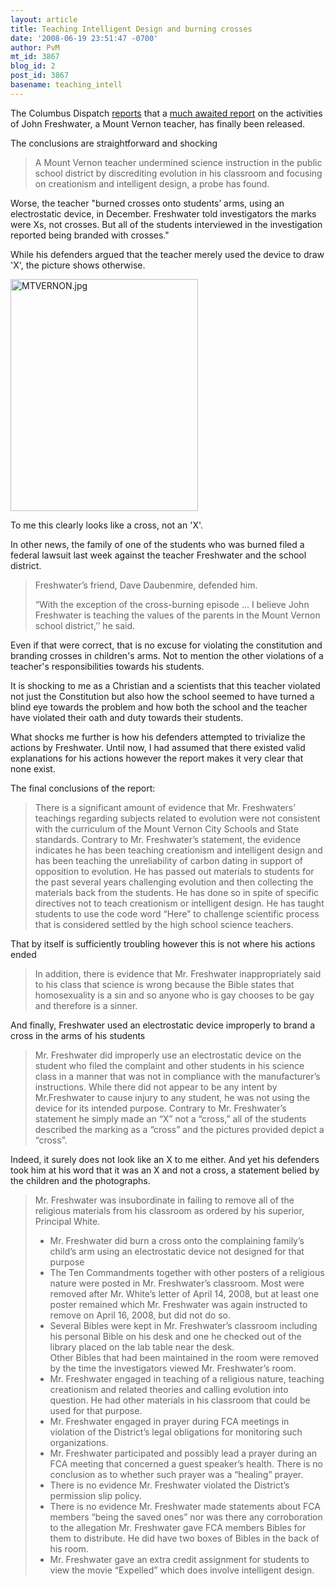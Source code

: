 ```yaml
---
layout: article
title: Teaching Intelligent Design and burning crosses
date: '2008-06-19 23:51:47 -0700'
author: PvM
mt_id: 3867
blog_id: 2
post_id: 3867
basename: teaching_intell
---
```

The Columbus Dispatch [reports](http://www.dispatch.com/live/content/local_news/stories/2008/06/19/mtvernon.html?sid=101) that a [much awaited report](http://www.dispatch.com/wwwexportcontent/sites/dispatch/local_news/stories/2008/06/19/Freshwater.pdf) on the activities of John Freshwater, a Mount Vernon teacher, has finally been released.

The conclusions are straightforward and shocking

> A Mount Vernon teacher undermined science instruction in the public school district by discrediting evolution in his classroom and focusing on creationism and intelligent design, a probe has found. 

Worse, the teacher "burned crosses onto students’ arms, using an electrostatic device, in December. Freshwater told investigators the marks were Xs, not crosses. But all of the students interviewed in the investigation reported being branded with crosses."

While his defenders argued that the teacher merely used the device to draw 'X', the picture shows otherwise.

<img src="http://pandasthumb.org/archives/2008/06/19/MTVERNON.jpg" alt="MTVERNON.jpg" width="300" height="371" class="mt-image-none" />

To me this clearly looks like a cross, not an 'X'.

In other news, the family of one of the students who was burned filed a federal lawsuit last week against the teacher Freshwater and the school district.

> Freshwater’s friend, Dave Daubenmire, defended him.
> 
> “With the exception of the cross-burning episode … I believe John Freshwater is teaching the values of the parents in the Mount Vernon school district,’’ he said.

Even if that were correct, that is no excuse for violating the constitution  and branding crosses in children's arms. Not to mention the other violations of a teacher's responsibilities towards his students.

It is shocking to me as a Christian and a scientists that this teacher violated not just the Constitution but also how the school seemed to have turned a blind eye towards the problem and how both the school and the teacher have violated their oath and duty towards their students.

What shocks me further is how his defenders attempted to trivialize the actions by Freshwater. Until now, I had assumed that there existed valid explanations for his actions however the report makes it very clear that none exist. 

The final conclusions of the report:

> There is a significant amount of evidence that Mr. Freshwaters’ teachings regarding subjects  related to evolution were not consistent with the curriculum of the Mount Vernon City Schools and State standards.  Contrary to Mr. Freshwater’s statement, the evidence indicates he has been teaching creationism and intelligent design and has been teaching the unreliability of carbon dating in support of opposition to evolution.  He has passed out materials to students for the past several years challenging evolution and then collecting the materials back from the students.  He has done so in spite of specific directives not to teach creationism or intelligent design.  He has taught students to use the code word “Here” to challenge scientific process that is considered settled by the high school science teachers.

That by itself is sufficiently troubling however this is not where his actions ended

> In addition, there is evidence that Mr. Freshwater inappropriately said to his class that science is wrong because the Bible states that homosexuality is a sin and so anyone who is gay chooses to be gay and therefore is a sinner.

And finally, Freshwater used an electrostatic device improperly to brand a cross in the arms of his students

> Mr. Freshwater did improperly use an electrostatic device on the student who filed the complaint and other students in his science class in a manner that was not in compliance with the manufacturer’s instructions.  While there did not appear to be any intent by Mr.Freshwater to cause injury to any student, he was not using the device for its intended purpose. Contrary to Mr.  Freshwater’s statement he simply made an “X” not a “cross,” all of the students described the marking as a “cross” and the pictures provided depict a “cross”. 

Indeed, it surely does not look like an X to me either. And yet his defenders took him at his word that it was an X and not a cross, a statement belied by the children and the photographs.

> Mr. Freshwater was insubordinate in failing to remove all of the religious materials from his  classroom as ordered by his superior, Principal White.  
> 
> 
> * Mr. Freshwater did burn a cross onto the complaining family’s child’s arm using an 
> electrostatic device not designed for that purpose
> * The Ten Commandments together with other posters of a religious nature were posted in Mr. Freshwater’s classroom.  Most were removed after Mr. White’s letter of April 14, 2008, but at least one poster remained which Mr. Freshwater was again instructed to 
> remove on April 16, 2008, but did not do so. 
> * Several Bibles were kept in Mr. Freshwater’s classroom including his personal Bible on his desk and one he checked out of the library placed on the lab table near the desk.  
> Other Bibles that had been maintained in the room were removed by the time the 
> investigators viewed Mr. Freshwater’s room. 
> * Mr. Freshwater engaged in teaching of a religious nature, teaching creationism and 
> related theories and calling evolution into question.  He had other materials in his 
> classroom that could be used for that purpose. 
> * Mr. Freshwater engaged in prayer during FCA meetings in violation of the District’s 
> legal obligations for monitoring such organizations.
> * Mr. Freshwater participated and possibly lead a prayer during an FCA meeting that 
> concerned a guest speaker’s health.  There is no conclusion as to whether such prayer was a “healing” prayer. 
> * There is no evidence Mr. Freshwater violated the District’s permission slip policy. 
> * There is no evidence Mr. Freshwater made statements about FCA members “being the saved ones” nor was there any corroboration to the allegation Mr. Freshwater gave FCA members Bibles for them to distribute.  He did have two boxes of Bibles in the back of his room. 
> * Mr. Freshwater gave an extra credit assignment for students to view the movie “Expelled” which does involve intelligent design.
